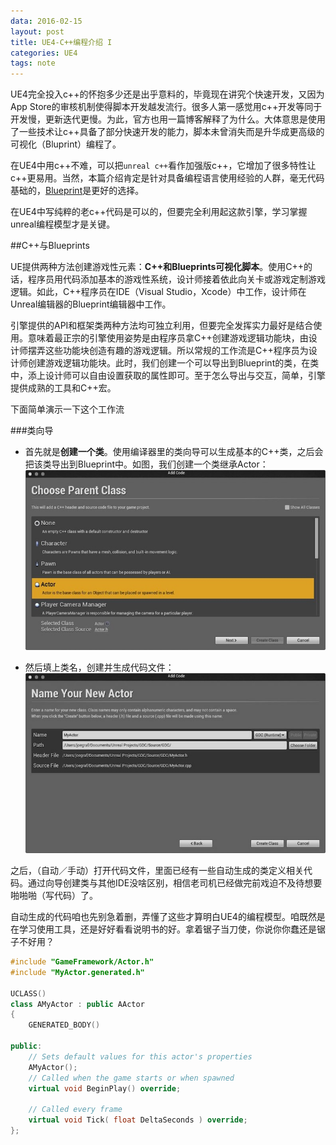 ```yaml
---
data: 2016-02-15
layout: post
title: UE4-C++编程介绍 I
categories: UE4
tags: note
---
```



UE4完全投入c++的怀抱多少还是出乎意料的，毕竟现在讲究个快速开发，又因为App Store的审核机制使得脚本开发越发流行。很多人第一感觉用c++开发等同于开发慢，更新迭代更慢。为此，官方也用一篇博客解释了为什么。大体意思是使用了一些技术让c++具备了部分快速开发的能力，脚本未曾消失而是升华成更高级的可视化（Bluprint）编程了。


在UE4中用c++不难，可以把`unreal c++`看作加强版c++，它增加了很多特性让c++更易用。当然，本篇介绍肯定是针对具备编程语言使用经验的人群，毫无代码基础的，[Blueprint](https://docs.unrealengine.com/latest/INT/Engine/Blueprints/index.html)是更好的选择。

在UE4中写纯粹的老c++代码是可以的，但要完全利用起这款引擎，学习掌握unreal编程模型才是关键。


##C++与Blueprints

UE提供两种方法创建游戏性元素：**C++**和**Blueprints可视化脚本**。使用C++的话，程序员用代码添加基本的游戏性系统，设计师接着依此向关卡或游戏定制游戏逻辑。如此，C++程序员在IDE（Visual Studio，Xcode）中工作，设计师在Unreal编辑器的Blueprint编辑器中工作。


引擎提供的API和框架类两种方法均可独立利用，但要完全发挥实力最好是结合使用。意味着最正宗的引擎使用姿势是由程序员拿C++创建游戏逻辑功能块，由设计师摆弄这些功能块创造有趣的游戏逻辑。所以常规的工作流是C++程序员为设计师创建游戏逻辑功能块。此时，我们创建一个可以导出到Blueprint的类，在类中，添上设计师可以自由设置获取的属性即可。至于怎么导出与交互，简单，引擎提供成熟的工具和C++宏。


下面简单演示一下这个工作流


###类向导

- 首先就是**创建一个类**。使用编译器里的类向导可以生成基本的C++类，之后会把该类导出到Blueprint中。如图，我们创建一个类继承Actor：
![](../image/unreal_cpp_1.jpg)

- 然后填上类名，创建并生成代码文件： ![](../image/unreal_cpp_2.jpg)


之后，（自动／手动）打开代码文件，里面已经有一些自动生成的类定义相关代码。通过向导创建类与其他IDE没啥区别，相信老司机已经做完前戏迫不及待想要啪啪啪（写代码）了。


自动生成的代码咱也先别急着删，弄懂了这些才算明白UE4的编程模型。咱既然是在学习使用工具，还是好好看看说明书的好。拿着锯子当刀使，你说你你蠢还是锯子不好用？



```cpp
#include "GameFramework/Actor.h"
#include "MyActor.generated.h"

UCLASS()
class AMyActor : public AActor
{
    GENERATED_BODY()

public: 
    // Sets default values for this actor's properties
    AMyActor();
    // Called when the game starts or when spawned
    virtual void BeginPlay() override;

    // Called every frame
    virtual void Tick( float DeltaSeconds ) override;
};
```